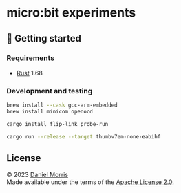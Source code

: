 # micro:bit experiments

## 🔨 Getting started

### Requirements

- [Rust] 1.68

### Development and testing

```bash
brew install --cask gcc-arm-embedded
brew install minicom openocd
```

```bash
cargo install flip-link probe-run
```

```bash
cargo run --release --target thumbv7em-none-eabihf
```

## License

© 2023 [Daniel Morris]\
Made available under the terms of the [Apache License 2.0].

[apache license 2.0]: LICENSE.md
[daniel morris]: https://unfun.co
[rust]: https://www.rust-lang.org
